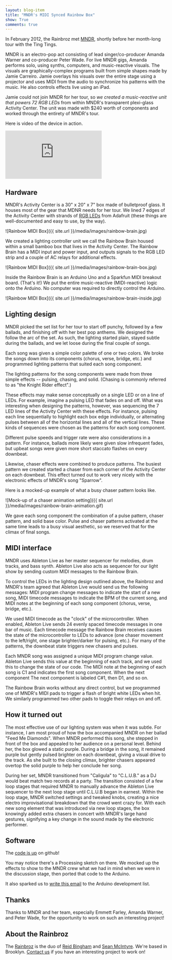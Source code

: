 ```yaml
---
layout: blog-item
title: "MNDR's MIDI Synced Rainbow Box"
show: True
comments: true
---
```


In February 2012, the Rainbroz met [MNDR](http://www.mndr.com/), shortly before her month-long tour with the Ting Tings.

MNDR is an electro-pop act consisting of lead singer/co-producer Amanda Warner and co-producer Peter Wade. For live MNDR gigs, Amanda performs solo, using synths, computers, and music-reactive visuals. The visuals are graphically-complex programs built from simple shapes made by Jamie Carreiro. Jamie overlays his visuals over the entire stage using a projector and uses MIDI from the audio to synchronize his patterns with the music. He also controls effects live using an iPad.

Jamie could not join MNDR for her tour, so _we created a music-reactive unit that powers 72 RGB LEDs_ from within MNDR's transparent plexi-glass Activity Center. The unit was made with $240 worth of components and worked through the entirety of MNDR's tour.

Here is video of the device in action.

<iframe src="http://player.vimeo.com/video/38863614?byline=0&amp;portrait=0" frameborder="0"></iframe>

Hardware
--------

MNDR's Activity Center is a 30" x 20" x 7" box made of bulletproof glass. It houses most of the gear that MDNR needs for her tour. We lined 7 edges of the Activity Center with strands of [RGB LEDs](http://www.adafruit.com/products/306) from Adafruit (these things are well-documented and easy to use, by the way).

![Rainbow MIDI Box]({{ site.url }}/media/images/rainbow-brain.jpg)

We created a lighting controller unit we call the Rainbow Brain housed within a small bamboo box that lives in the Activity Center. The Rainbow Brain has a MIDI input and power input, and outputs signals to the RGB LED strip and a couple of AC relays for additional effects.

![Rainbow MIDI Box]({{ site.url }}/media/images/rainbow-brain-box.jpg)

Inside the Rainbow Brain is an Arduino Uno and a Sparkfun MIDI breakout board. (That's it!) We put the entire music-reactive (MIDI-reactive) logic onto the Arduino. No computer was required to directly control the Arduino.

![Rainbow MIDI Box]({{ site.url }}/media/images/rainbow-brain-inside.jpg)

Lighting design
---------------

MNDR picked the set list for her tour to start off punchy, followed by a few ballads, and finishing off with her best pop anthems. We designed the follow the arc of the set. As such, the lighting started plain, stayed subtle during the ballads, and we let loose during the final couple of songs.

Each song was given a simple color palette of one or two colors. We broke the songs down into its components (chorus, verse, bridge, etc.) and programmed lighting patterns that suited each song component.

The lighting patterns for the song components were made from three simple effects -- pulsing, chasing, and solid. (Chasing is commonly referred to as "the Knight Rider effect".)

These effects may make sense conceptually on a single LED or on a line of LEDs. For example, imagine a pulsing LED that fades on and off. What was interesting when designing the patterns, however, was sequencing the 7 LED lines of the Activity Center with these effects. For instance, pulsing each line sequentially to highlight each box edge individually, or alternating pulses between all of the horizontal lines and all of the vertical lines. These kinds of sequences were chosen as the patterns for each song component.

Different pulse speeds and trigger rate were also considerations in a pattern. For instance, ballads more likely were given slow infrequent fades, but upbeat songs were given more short staccato flashes on every downbeat.

Likewise, chaser effects were combined to produce patterns. The busiest pattern we created started a chaser from each corner of the Activity Center on each downbeat. This effect turned out to work very nicely with the electronic effects of MNDR's song "Sparrow".

Here is a mocked-up example of what a busy chaser pattern looks like.

![Mock-up of a chaser animation setting]({{ site.url }}/media/images/rainbow-brain-animation.gif)

We gave each song component the combination of a pulse pattern, chaser pattern, and solid base color. Pulse and chaser patterns activated at the same time leads to a busy visual aesthetic, so we reserved that for the climax of final songs.

MIDI interface
--------------

MNDR uses Ableton Live as her master sequencer for melodies, drum tracks, and bass synth. Ableton Live also acts as sequencer for our light show by sending custom MIDI messages to the Rainbow Brain.

To control the LEDs in the lighting design outlined above, the Rainbroz and MNDR's team agreed that Ableton Live would send us the following messages: MIDI program change messages to indicate the start of a new song, MIDI timecode messages to indicate the BPM of the current song, and MIDI notes at the beginning of each song component (chorus, verse, bridge, etc.).

We used MIDI timecode as the "clock" of the microcontroller. When enabled, Ableton Live sends 24 evenly spaced timecode messages in one bar of music. Each timecode message the Rainbow Brain receives causes the state of the microcontroller to LEDs to advance (one chaser movement to the left/right, one stage brighter/darker for pulsing, etc.). For many of the patterns, the downbeat state triggers new chasers and pulses.

Each MNDR song was assigned a unique MIDI program change value. Ableton Live sends this value at the beginning of each track, and we used this to change the state of our code. The MIDI note at the beginning of each song is C1 and indicates the first song component. When the next component The next component is labeled C#1, then D1, and so on.

The Rainbow Brain works without any direct control, but we programmed one of MNDR's MIDI pads to trigger a flash of bright white LEDs when hit. We similarly programmed two other pads to toggle their relays on and off.

How it turned out
-----------------

The most effective use of our lighting system was when it was subtle. For instance, I am most proud of how the box accompanied MNDR on her ballad "Feed Me Diamonds". When MNDR performed this song, she stepped in front of the box and appealed to her audience on a personal level. Behind her, the box glowed a static purple. During a bridge in the song, it remained purple but gently pulsed brighter on each downbeat, giving a visual drive to the track. As she built to the closing climax, brighter chasers appeared overtop the solid purple to help her conclude her song.

During her set, MNDR transitioned from "Caligula" to "C.L.U.B." as a DJ would beat match two records at a party. The transition consisted of a few loop stages that required MNDR to manually advance the Ableton Live sequencer to the next loop stage until C.L.U.B began in earnest. Within the loop stage, MNDR switched settings and tweaked knobs, creating a nice electro improvisational breakdown that the crowd went crazy for. With each new song element that was introduced via new loop stages, the box knowingly added extra chasers in concert with MNDR's large hand gestures, signifying a key change in the sound made by the electronic performer.

Software
--------

The [code is up](https://github.com/boxysean/MNDRLighting) on github!

You may notice there's a Processing sketch on there. We mocked up the effects to show to the MNDR crew what we had in mind when we were in the discussion stage, then ported that code to the Arduino.

It also sparked us to [write this email](http://arduino.cc/pipermail/developers_arduino.cc/2012-March/006409.html) to the Arduino development list.

Thanks
------

Thanks to MNDR and her team, especially Emmett Farley, Amanda Warner, and Peter Wade, for the opportunity to work on such an interesting project!

About the Rainbroz
------------------

The [Rainbroz](http://www.rainbroz.com) is the duo of [Reid Bingham](http://www.reidbingham.com) and [Sean McIntyre](http://www.boxysean.com). We're based in Brooklyn. [Contact us](mailto:rainbrozzz@gmail.com) if you have an interesting project to work on!
